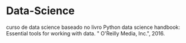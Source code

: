 # Data-Science
curso de data science baseado no livro Python data science handbook: Essential tools for working with data. " O'Reilly Media, Inc.", 2016.
